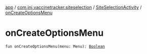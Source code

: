 [app](../../index.md) / [com.jnj.vaccinetracker.siteselection](../index.md) / [SiteSelectionActivity](index.md) / [onCreateOptionsMenu](./on-create-options-menu.md)

# onCreateOptionsMenu

`fun onCreateOptionsMenu(menu: Menu): `[`Boolean`](https://kotlinlang.org/api/latest/jvm/stdlib/kotlin/-boolean/index.html)
